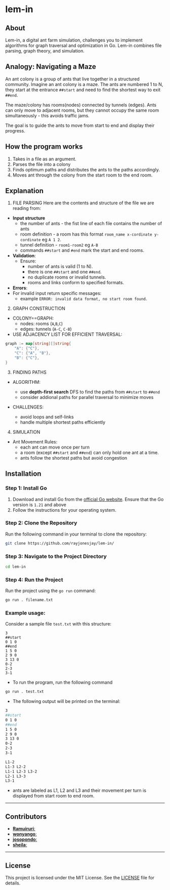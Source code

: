 # lem-in

## About
Lem-in, a digital ant farm simulation, challenges you to implement algorithms for graph traversal
and optimization in Go.
Lem-in combines file parsing, graph theory, and simulation.


## Analogy: Navigating a Maze
An ant colony is a group of ants that live together in a structured community.
Imagine an ant colony is a maze. The ants are numbered 1 to N, they start at the entrance `##start`
and need to find the shortest way to exit `##end`.

The maze/colony has rooms(nodes) connected by tunnels (edges).
Ants can only move to adjacent rooms, but they cannot occupy the same room simultaneously - this avoids traffic jams.

The goal is to guide the ants to move from start to end and display their progress.

## How the program works
1. Takes in a file as an argument.
2. Parses the file into a colony
3. Finds optimum paths and distributes the ants to the paths accordingly.
4. Moves ant through the colony from the start room to the end room.


## Explanation

1. FILE PARSING
Here are the contents and structure of the file we are reading from:
- **Input structure**
	- the number of ants - the fist line of each file contains the number of ants
	- room definition - a room has this format `room_name x-cordinate y-cordinate` eg `A 1 2`.
	- tunnel definition - `room1-room2` eg `A-B`
	- commands `##start` and `#end` mark the start and end rooms.
- **Validation**:
  - Ensure:
	- number of ants is valid (1 to N).
	- there is one `##start` and one `##end`.
	- no duplicate rooms or invalid tunnels.
	- rooms and links conform to specified formats.
- **Errors**:
 - For invalid input return specific messages:
	- example `ERROR: invalid data format, no start room found`.
	

2. GRAPH CONSTRUCTION
- COLONY==GRAPH:
	- nodes: rooms (`A`,`B`,`C`)
	- edges: tunnels (`A-C`, `C-B`)
- USE ADJACENCY LIST FOR EFFICIENT TRAVERSAL:
```go
graph := map[string][]string{
    "A": {"C"},
    "C": {"A", "B"},
    "B": {"C"},
}
```

3. FINDING PATHS
- ALGORITHM:
	- use **depth-first search** DFS to find the paths from `##start` to `##end`
	- consider addional paths for parallel traversal to minimize moves

- CHALLENGES:
	- avoid loops and self-links
	- handle multiple shortest paths efficiently

4. SIMULATION
- Ant Movement Rules:
	- each ant can move once per turn
	- a room (except `##start` and `##end`) can only hold one ant at a time.
	- ants follow the shortest paths but avoid congestion


## Installation

### Step 1: Install Go
1. Download and install Go from the [official Go website](https://go.dev/dl/). Ensure that the Go version is `1.21` and above
2. Follow the instructions for your operating system.

### Step 2: Clone the Repository
Run the following command in your terminal to clone the repository:
```bash
git clone https://github.com/rayjonesjay/lem-in/
```

### Step 3: Navigate to the Project Directory
```bash
cd lem-in
```

### Step 4: Run the Project
Run the project using the `go run` command:
```bash
go run . filename.txt
```

### Example usage:
Consider a sample file `test.txt` with this structure:
```
3
##start
0 1 0
##end
1 5 0
2 9 0
3 13 0
0-2
2-3
3-1
```
- To run the program, run the following command
```bash
go run . test.txt
```
- The following output will be printed on the terminal:
```bash
3
##start
0 1 0
##end
1 5 0
2 9 0
3 13 0
0-2
2-3
3-1

L1-2
L1-3 L2-2
L1-1 L2-3 L3-2
L2-1 L3-3
L3-1
```
- ants are labeled as L1, L2 and L3 and their movement per turn is displayed from start room to end room.

---

## Contributors
- [**Ramuiruri**:]('https://github.com/rayjonesjay')
- [**wonyango**: ]('https://github.com/WycliffeAlphus')
- [**josopondo**:]('https://github.com/josie-opondo')
- [**sheila**:]('https://github.com/Wambita')

---

## License

This project is licensed under the MIT License. See the [LICENSE](LICENSE) file for details.
```





